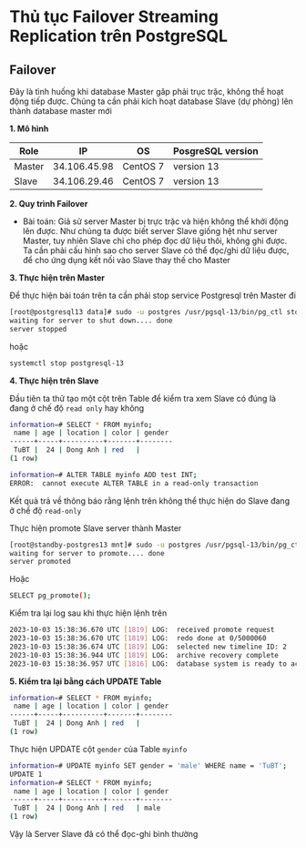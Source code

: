 # Thủ tục Failover Streaming Replication trên PostgreSQL

## Failover

Đây là tình huống khi database Master găp phải trục trặc, không thể hoạt động tiếp được. Chúng ta cần phải kích hoạt database Slave (dự phòng) lên thành database master mới

**1. Mô hình**

|Role|IP|OS|PosgreSQL version|
|---|---|---|---|
|Master|34.106.45.98|CentOS 7|version 13|
|Slave|34.106.29.46|CentOS 7|version 13|

**2. Quy trình Failover**

- Bài toán: Giả sử server Master bị trực trặc và hiện không thể khởi động lên được. Như chúng ta được biết server Slave giống hệt như server Master, tuy nhiên Slave chỉ cho phép đọc dữ liệu thôi, không ghi được. Ta cần phải cấu hình sao cho server Slave có thể đọc/ghi dữ liệu được, để cho ứng dụng kết nối vào Slave thay thế cho Master

**3. Thực hiện trên Master**

Để thực hiện bài toán trên ta cần phải stop service Postgresql trên Master đi

```sh
[root@postgresql13 data]# sudo -u postgres /usr/pgsql-13/bin/pg_ctl stop -D /var/lib/pgsql/13/data/
waiting for server to shut down.... done
server stopped
```

hoặc

```sh
systemctl stop postgresql-13
```

**4. Thực hiện trên Slave**

Đầu tiên ta thử tạo một cột trên Table để kiểm tra xem Slave có đúng là đang ở chế độ `read only` hay không

```sh
information=# SELECT * FROM myinfo;
 name | age | location | color | gender
------+-----+----------+-------+--------
 TuBT |  24 | Dong Anh | red   |
(1 row)

information=# ALTER TABLE myinfo ADD test INT;
ERROR:  cannot execute ALTER TABLE in a read-only transaction
```

Kết quả trả về thông báo rằng lệnh trên không thể thực hiện do Slave đang ở chế độ `read-only`

Thực hiện promote Slave server thành Master

```sh
[root@standby-postgres13 mnt]# sudo -u postgres /usr/pgsql-13/bin/pg_ctl promote -D /var/lib/pgsql/13/data/
waiting for server to promote.... done
server promoted
```

Hoặc 

```sh
SELECT pg_promote();
```

Kiểm tra lại log sau khi thực hiện lệnh trên

```sh
2023-10-03 15:38:36.670 UTC [1819] LOG:  received promote request
2023-10-03 15:38:36.670 UTC [1819] LOG:  redo done at 0/5000060
2023-10-03 15:38:36.674 UTC [1819] LOG:  selected new timeline ID: 2
2023-10-03 15:38:36.944 UTC [1819] LOG:  archive recovery complete
2023-10-03 15:38:36.957 UTC [1816] LOG:  database system is ready to accept connections
```

**5. Kiểm tra lại bằng cách UPDATE Table**

```sh
information=# SELECT * FROM myinfo;
 name | age | location | color | gender
------+-----+----------+-------+--------
 TuBT |  24 | Dong Anh | red   |
(1 row)
```

Thực hiện UPDATE cột `gender` của Table `myinfo`

```sh
information=# UPDATE myinfo SET gender = 'male' WHERE name = 'TuBT';
UPDATE 1
information=# SELECT * FROM myinfo;
 name | age | location | color | gender
------+-----+----------+-------+--------
 TuBT |  24 | Dong Anh | red   | male
(1 row)
```

Vậy là Server Slave đã có thể đọc-ghi bình thường